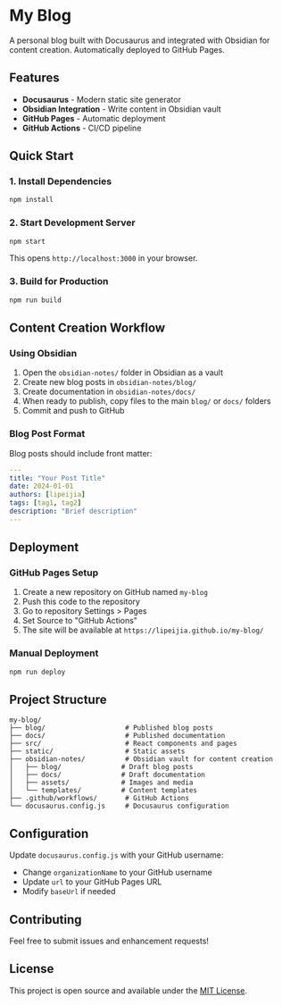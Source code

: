 # My Blog

A personal blog built with Docusaurus and integrated with Obsidian for content creation. Automatically deployed to GitHub Pages.

## Features

- **Docusaurus** - Modern static site generator
- **Obsidian Integration** - Write content in Obsidian vault
- **GitHub Pages** - Automatic deployment
- **GitHub Actions** - CI/CD pipeline

## Quick Start

### 1. Install Dependencies

```bash
npm install
```

### 2. Start Development Server

```bash
npm start
```

This opens `http://localhost:3000` in your browser.

### 3. Build for Production

```bash
npm run build
```

## Content Creation Workflow

### Using Obsidian

1. Open the `obsidian-notes/` folder in Obsidian as a vault
2. Create new blog posts in `obsidian-notes/blog/`
3. Create documentation in `obsidian-notes/docs/`
4. When ready to publish, copy files to the main `blog/` or `docs/` folders
5. Commit and push to GitHub

### Blog Post Format

Blog posts should include front matter:

```yaml
---
title: "Your Post Title"
date: 2024-01-01
authors: [lipeijia]
tags: [tag1, tag2]
description: "Brief description"
---
```

## Deployment

### GitHub Pages Setup

1. Create a new repository on GitHub named `my-blog`
2. Push this code to the repository
3. Go to repository Settings > Pages
4. Set Source to "GitHub Actions"
5. The site will be available at `https://lipeijia.github.io/my-blog/`

### Manual Deployment

```bash
npm run deploy
```

## Project Structure

```
my-blog/
├── blog/                    # Published blog posts
├── docs/                    # Published documentation
├── src/                     # React components and pages
├── static/                  # Static assets
├── obsidian-notes/          # Obsidian vault for content creation
│   ├── blog/               # Draft blog posts
│   ├── docs/               # Draft documentation
│   ├── assets/             # Images and media
│   └── templates/          # Content templates
├── .github/workflows/       # GitHub Actions
└── docusaurus.config.js     # Docusaurus configuration
```

## Configuration

Update `docusaurus.config.js` with your GitHub username:

- Change `organizationName` to your GitHub username
- Update `url` to your GitHub Pages URL
- Modify `baseUrl` if needed

## Contributing

Feel free to submit issues and enhancement requests!

## License

This project is open source and available under the [MIT License](LICENSE).
